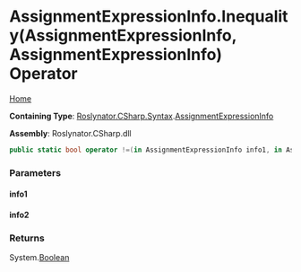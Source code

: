 # AssignmentExpressionInfo\.Inequality\(AssignmentExpressionInfo, AssignmentExpressionInfo\) Operator

[Home](../../../../../README.md)

**Containing Type**: [Roslynator.CSharp.Syntax](../../README.md)\.[AssignmentExpressionInfo](../README.md)

**Assembly**: Roslynator\.CSharp\.dll

```csharp
public static bool operator !=(in AssignmentExpressionInfo info1, in AssignmentExpressionInfo info2)
```

### Parameters

#### info1

#### info2

### Returns

System\.[Boolean](https://docs.microsoft.com/en-us/dotnet/api/system.boolean)

